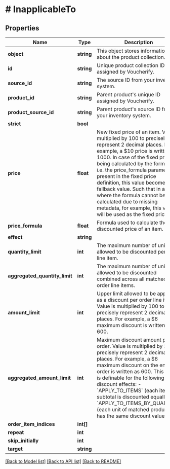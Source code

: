 # # InapplicableTo

## Properties

Name | Type | Description | Notes
------------ | ------------- | ------------- | -------------
**object** | **string** | This object stores information about the product collection. |
**id** | **string** | Unique product collection ID assigned by Voucherify. |
**source_id** | **string** | The source ID from your inventory system. | [optional]
**product_id** | **string** | Parent product&#39;s unique ID assigned by Voucherify. | [optional]
**product_source_id** | **string** | Parent product&#39;s source ID from your inventory system. | [optional]
**strict** | **bool** |  |
**price** | **float** | New fixed price of an item. Value is multiplied by 100 to precisely represent 2 decimal places. For example, a $10 price is written as 1000. In case of the fixed price being calculated by the formula, i.e. the price_formula parameter is present in the fixed price definition, this value becomes the fallback value. Such that in a case where the formula cannot be calculated due to missing metadata, for example, this value will be used as the fixed price. | [optional]
**price_formula** | **float** | Formula used to calculate the discounted price of an item. | [optional]
**effect** | **string** |  |
**quantity_limit** | **int** | The maximum number of units allowed to be discounted per order line item. | [optional]
**aggregated_quantity_limit** | **int** | The maximum number of units allowed to be discounted combined across all matched order line items. | [optional]
**amount_limit** | **int** | Upper limit allowed to be applied as a discount per order line item. Value is multiplied by 100 to precisely represent 2 decimal places. For example, a $6 maximum discount is written as 600. | [optional]
**aggregated_amount_limit** | **int** | Maximum discount amount per order. Value is multiplied by 100 to precisely represent 2 decimal places. For example, a $6 maximum discount on the entire order is written as 600. This value is definable for the following discount effects: - &#x60;APPLY_TO_ITEMS&#x60; (each item subtotal is discounted equally) - &#x60;APPLY_TO_ITEMS_BY_QUANTITY&#x60; (each unit of matched products has the same discount value) | [optional]
**order_item_indices** | **int[]** |  | [optional]
**repeat** | **int** |  | [optional]
**skip_initially** | **int** |  | [optional]
**target** | **string** |  | [optional]

[[Back to Model list]](../../README.md#models) [[Back to API list]](../../README.md#endpoints) [[Back to README]](../../README.md)
